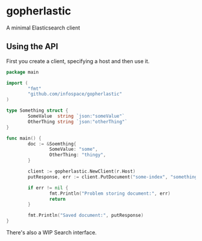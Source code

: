 # gopherlastic

A minimal Elasticsearch client


## Using the API

First you create a client, specifying a host and then use it.

```go
package main

import (
        "fmt"
        "github.com/infospace/gopherlastic"
)

type Something struct {
        SomeValue  string `json:"someValue"`
        OtherThing string `json:"otherThing"`
}

func main() {
        doc := &Soemthing{
                SomeValue: "some",
                OtherThing: "thingy",
        }

        client := gopherlastic.NewClient(r.Host)
        putResponse, err := client.PutDocument("some-index", "something", "1", doc)

        if err != nil {
                fmt.Println("Problem storing document:", err)
                return
        }

        fmt.Println("Saved document:", putResponse)
}
```


There's also a WIP Search interface.
